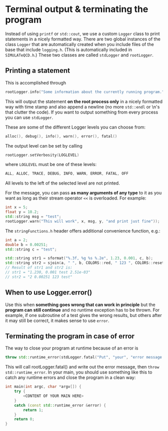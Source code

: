 # Terminal output & terminating the program

Instead of using `printf` or `std::cout`, we use a custom `Logger` class to print statements in a nicely formatted way.
There are two global instances of the class `Logger` that are automatically created when you include files of the base that include `logging.h`. (This is automatically included in `SIMULATeQCD.h`.) 
These two classes are called `stdLogger` and `rootLogger`.

## Printing a statement 

This is accomplished through
```C++
rootLogger.info("Some information about the currently running program.");
```

This will output the statement **on the root process only** in a nicely formatted way with time stamp and also append a newline (no more `std::endl` or \n's that clutter the code).
If you want to output something from every process you can use `stdLogger`.

These are some of the different Logger levels you can choose from: 
```C++
alloc(), debug(), info(), warn(), error(), fatal()
```
The output level can be set by calling
```C++
rootLogger.setVerbosity(LOGLEVEL)
```
where `LOGLEVEL` must be one of these levels:
```C++
ALL, ALLOC, TRACE, DEBUG, INFO, WARN, ERROR, FATAL, OFF
```
All levels to the left of the selected level are not printed.

For the message, you can pass **as many arguments of any type** to it as you want as long as their stream operator `<<` is overloaded.
For example:
```C++
int x = 5;
float y = 10.2;
std::string msg = "test";
rootLogger.warn("This will work", x, msg, y, "and print just fine"));
```

The `stringFunctions.h` header offers additional convenience function, e.g.:
```C++
int a = 2;
double b = 0.00251;
std::string c = "test";

std::string str1 = sformat("%.3f, %g %s %.2e", 1.23, 0.001, c, b);
std::string str2 = sjoin(a, " ", b, COLORS::red, " 123 ", COLORS::reset, c);
// Result of str1 and str2 is: 
// str1 = "1.230, 0.001 test 2.51e-03"
// str2 = "2 0.00251 123 test"
```


## When to use Logger.error()

Use this when **something goes wrong that can work in principle** but the **program can still continue** and no runtime exception has to be thrown. 
For example, if one subroutine of a test gives the wrong results, but others after it may still be correct,
it makes sense to use `error`.


## Terminating the program in case of error

The way to close your program at runtime because of an error is

```C++
throw std::runtime_error(stdLogger.fatal("Put", "your", "error message here"));
```

This will call rootLogger.fatal() and write out the error message, then `throw std::runtime_error`. 
In your main, you should use something like this to catch any runtime errors and close the program in a clean way:
```C++
int main(int argc, char *argv[]) {
    try {
        <CONTENT OF YOUR MAIN HERE>
    }
    catch (const std::runtime_error &error) {
        return 1;
    }
    return 0;
}
```
